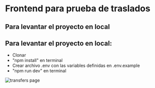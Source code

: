 # Frontend para prueba de traslados

## Para levantar el proyecto en local

## Para levantar el proyecto en local:

- Clonar
- "npm install" en terminal
- Crear archivo .env con las variables definidas en .env.example
- "npm run dev" en terminal

![transfers page](https://res.cloudinary.com/dupcvyc8l/image/upload/v1709812431/imagen_2024-03-07_085347254_aj5eyt.png)
